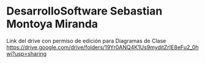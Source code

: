 # DesarrolloSoftware Sebastian Montoya Miranda
Link del drive con permiso de edición para Diagramas de Clase
https://drive.google.com/drive/folders/19Yr0ANQ4K1Us9myditZrIE8eFu2_0hwj?usp=sharing
